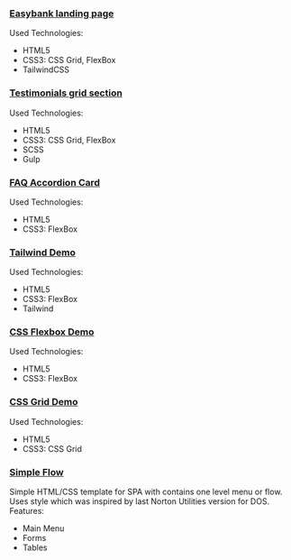 ### [Easybank landing page](https://artugit.github.io/Front-End-Demo/easybank-landing-page/app/index.html)

Used Technologies:
- HTML5
- CSS3: CSS Grid, FlexBox
- TailwindCSS

### [Testimonials grid section](https://artugit.github.io/Front-End-Demo/testimonials-grid-section-main/app/index.html)

Used Technologies:
- HTML5
- CSS3: CSS Grid, FlexBox
- SCSS
- Gulp

### [FAQ Accordion Card](https://artugit.github.io/Front-End-Demo/faq-accordion-card-main/index.html)
Used Technologies:
- HTML5
- CSS3: FlexBox

### [Tailwind Demo](https://artugit.github.io/Front-End-Demo/tailwind/app/index.html)
Used Technologies:
- HTML5
- CSS3: FlexBox
- Tailwind

### [CSS Flexbox Demo](https://artugit.github.io/Front-End-Demo/flexbox)
Used Technologies:
- HTML5
- CSS3: FlexBox

### [CSS Grid Demo](https://artugit.github.io/Front-End-Demo/css-grid)
Used Technologies:
- HTML5
- CSS3: CSS Grid

### [Simple Flow](https://artugit.github.io/Front-End-Demo/simple-flow)
Simple HTML/CSS template for SPA with contains one level menu or flow.
Uses style which was inspired by last Norton Utilities version for DOS.  
Features:
- Main Menu
- Forms
- Tables
